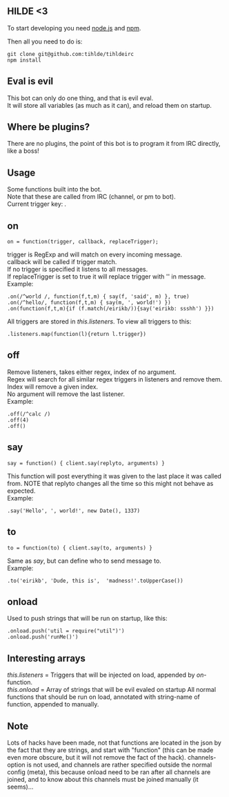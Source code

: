 HILDE <3
-

To start developing you need  [node.js](http://nodejs.org) and [npm](http://npmjs.org).

Then all you need to do is:

    git clone git@github.com:tihlde/tihldeirc
    npm install

Eval is evil
--

This bot can only do one thing, and that is evil eval.  
It will store all variables (as much as it can), and reload them on startup.

Where be plugins?
--

There are no plugins, the point of this bot is to program it from IRC directly, like a boss!

Usage
--
Some functions built into the bot.  
Note that these are called from IRC (channel, or pm to bot).  
Current trigger key: *.*

on
---

    on = function(trigger, callback, replaceTrigger);

trigger is RegExp and will match on every incoming message.  
callback will be called if trigger match.  
If no trigger is specified it listens to all messages.  
If replaceTrigger is set to true it will replace trigger with '' in message.  
Example:

    .on(/^world /, function(f,t,m) { say(f, 'said', m) }, true)
    .on(/^hello/, function(f,t,m) { say(m, ', world!') })
    .on(function(f,t,m){if (f.match(/eirikb/)){say('eirikb: ssshh') }})

All triggers are stored in _this.listeners_. To view all triggers to this:

    .listeners.map(function(l){return l.trigger})

off
---

Remove listeners, takes either regex, index of no argument.  
Regex will search for all similar regex triggers in listeners and remove them.  
Index will remove a given index.  
No argument will remove the last listener.  
Example:  

    .off(/^calc /)
    .off(4)
    .off()

say
---

    say = function() { client.say(replyto, arguments) }

This function will post everything it was given to the last place it was called from. NOTE that replyto changes all the time so this might not behave as expected.  
Example:

    .say('Hello', ', world!', new Date(), 1337)

to
---

    to = function(to) { client.say(to, arguments) }

Same as _say_, but can define who to send message to.  
Example:

    .to('eirikb', 'Dude, this is',  'madness!'.toUpperCase())

onload
---

Used to push strings that will be run on startup, like this:

    .onload.push('util = require("util")')
    .onload.push('runMe()')

Interesting arrays
--

_this.listeners_ = Triggers that will be injected on load, appended by _on_-function.  
_this.onload_ = Array of strings that will be evil evaled on startup
All normal functions that should be run on load, annotated with string-name of function, appended to manually.  

Note
--

Lots of hacks have been made, not that functions are located in the json by the fact that they are strings, and start with "function" (this can be made even more obscure, but it will not remove the fact of the hack). channels-option is not used, and channels are rather specified outside the normal config (meta), this because onload need to be ran after all channels are joined, and to know about this channels must be joined manually (it seems)...
